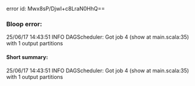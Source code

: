 error id: Mwx8sP/DjwI+c8LraN0HhQ==
### Bloop error:

25/06/17 14:43:51 INFO DAGScheduler: Got job 4 (show at main.scala:35) with 1 output partitions
#### Short summary: 

25/06/17 14:43:51 INFO DAGScheduler: Got job 4 (show at main.scala:35) with 1 output partitions